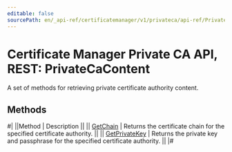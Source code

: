 ```yaml
---
editable: false
sourcePath: en/_api-ref/certificatemanager/v1/privateca/api-ref/PrivateCaContent/index.md
---
```


# Certificate Manager Private CA API, REST: PrivateCaContent

A set of methods for retrieving private certificate authority content.

## Methods

#|
||Method | Description ||
|| [GetChain](getChain.md) | Returns the certificate chain for the specified certificate authority. ||
|| [GetPrivateKey](getPrivateKey.md) | Returns the private key and passphrase for the specified certificate authority. ||
|#